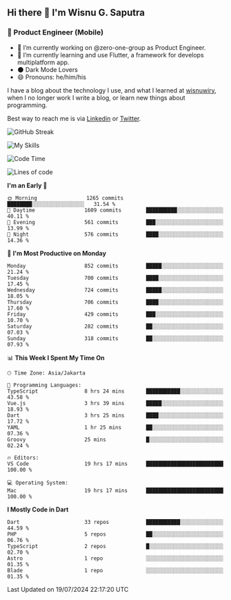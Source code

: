 ## Hi there 👋 I'm Wisnu G. Saputra

### :mobile_phone_off: Product Engineer (Mobile)

- 🔭 I’m currently working on @zero-one-group as Product Engineer.
- 🌱 I’m currently learning and use Flutter, a framework for develops multiplatform app.
- 🌑 Dark Mode Lovers
- 😄 Pronouns: he/him/his

I have a blog about the technology I use, and what I learned at [wisnuwiry](https://wisnuwiry.space/), when I no longer work I write a blog, or learn new things about programming.

Best way to reach me is via [Linkedin](https://www.linkedin.com/in/wisnu-saputra/) or [Twitter](https://twitter.com/wisnuwiry).

![GitHub Streak](https://streak-stats.demolab.com?user=wisnuwiry&theme=dark&hide_border=true)

![My Skills](https://skillicons.dev/icons?i=dart,flutter,kotlin,swift,go,js,css,neovim,git,linux&perline=5)

<!--START_SECTION:waka-->
![Code Time](http://img.shields.io/badge/Code%20Time-1%2C454%20hrs%207%20mins-blue)

![Lines of code](https://img.shields.io/badge/From%20Hello%20World%20I%27ve%20Written-5.8%20million%20lines%20of%20code-blue)

**I'm an Early 🐤** 

```text
🌞 Morning                1265 commits        ████████░░░░░░░░░░░░░░░░░   31.54 % 
🌆 Daytime                1609 commits        ██████████░░░░░░░░░░░░░░░   40.11 % 
🌃 Evening                561 commits         ███░░░░░░░░░░░░░░░░░░░░░░   13.99 % 
🌙 Night                  576 commits         ████░░░░░░░░░░░░░░░░░░░░░   14.36 % 
```
📅 **I'm Most Productive on Monday** 

```text
Monday                   852 commits         █████░░░░░░░░░░░░░░░░░░░░   21.24 % 
Tuesday                  700 commits         ████░░░░░░░░░░░░░░░░░░░░░   17.45 % 
Wednesday                724 commits         █████░░░░░░░░░░░░░░░░░░░░   18.05 % 
Thursday                 706 commits         ████░░░░░░░░░░░░░░░░░░░░░   17.60 % 
Friday                   429 commits         ███░░░░░░░░░░░░░░░░░░░░░░   10.70 % 
Saturday                 282 commits         ██░░░░░░░░░░░░░░░░░░░░░░░   07.03 % 
Sunday                   318 commits         ██░░░░░░░░░░░░░░░░░░░░░░░   07.93 % 
```


📊 **This Week I Spent My Time On** 

```text
🕑︎ Time Zone: Asia/Jakarta

💬 Programming Languages: 
TypeScript               8 hrs 24 mins       ███████████░░░░░░░░░░░░░░   43.58 % 
Vue.js                   3 hrs 39 mins       █████░░░░░░░░░░░░░░░░░░░░   18.93 % 
Dart                     3 hrs 25 mins       ████░░░░░░░░░░░░░░░░░░░░░   17.72 % 
YAML                     1 hr 25 mins        ██░░░░░░░░░░░░░░░░░░░░░░░   07.36 % 
Groovy                   25 mins             █░░░░░░░░░░░░░░░░░░░░░░░░   02.24 % 

🔥 Editors: 
VS Code                  19 hrs 17 mins      █████████████████████████   100.00 % 

💻 Operating System: 
Mac                      19 hrs 17 mins      █████████████████████████   100.00 % 
```

**I Mostly Code in Dart** 

```text
Dart                     33 repos            ███████████░░░░░░░░░░░░░░   44.59 % 
PHP                      5 repos             ██░░░░░░░░░░░░░░░░░░░░░░░   06.76 % 
TypeScript               2 repos             █░░░░░░░░░░░░░░░░░░░░░░░░   02.70 % 
Astro                    1 repo              ░░░░░░░░░░░░░░░░░░░░░░░░░   01.35 % 
Blade                    1 repo              ░░░░░░░░░░░░░░░░░░░░░░░░░   01.35 % 
```




 Last Updated on 19/07/2024 22:17:20 UTC
<!--END_SECTION:waka-->
